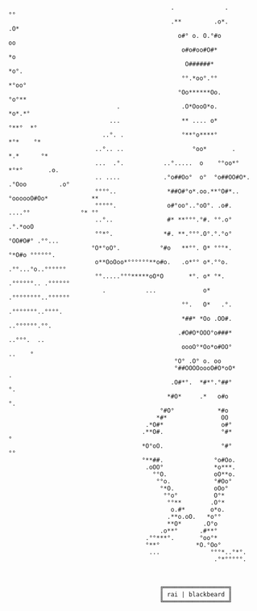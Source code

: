 





                                                 .              .           °°                                            
                                                 .**         .o*.           .O*                                           
                                                   o#° o. O.°#o               oo                                          
                                                    o#o#oo#O#*                 *o                                         
                                                     O######*                   *o°.                                      
                                                    °°.*oo°.°°                  *°oo°                                     
                                                   °Oo******Oo.                 °o°**                                     
                                  .                 .O*OooO*o.                  *o*.*°                                    
                                ...                 ** .... o*                 °**°  *°                                   
                              ..°. .                °**°o****°                 *°*    °*                                  
                            ..°.. ..                   °oo*       .           *.*      °*                                 
                            ...  .°.           ..°.....  o    °°oo*°         *°*°       .o.                               
                            .. ....            .°o##Oo°  o°  °o##OO#O*.    .°Ooo         .o°                              
                            °°°°..              *##O#°o*.oo.**°O#*..°oooooO#Oo*            **                             
                            °°°°°.              o#°oo°..°oO°. .o#.      ....°°              °* °°                         
                            ..°..               #* **°°°.°#. °°.o°                        .°.*ooO                         
                            °°*°.              *#. **.°°°.O°.°.°o°                         °OO#O#° .°°...                 
                           °O*°oO°.           °#o   **°°. O* °°°*.                           °*O#o °°°°°°.                
                            o**OoOoo*°°°°°°**o#o.   .o*°° o*.°°o.                         .°°...°o..°°°°°°                
                            °°.....°°°*****oO*O       *°. o* °*.                         .°°°°°°.. .°°°°°°                
                              .           ...             o*                             .°°°°°°°°..°°°°°°                
                                                    °°.   O*   .°.                        .°°°°°°°..°°°°.                 
                                                    *##* *Oo .OO#.                          ..°°°°°°.°°.                  
                                                   .#O#O*OOO°o###*                               ..°°°.  ..               
                                                    oooO°*Oo*o#OO°                                  ..    °               
                                                  °O° .O° o. oo                                                           
                                                  °##OOOOoooO#O*oO*                              .                        
                                                 .O#*°.  *#*°.°##°                               °.                       
                                                *#O*     .*   o#o                                °.                       
                                              °#O°            *#o                                                         
                                             *#*               OO                                                         
                                          .*O#*                o#°                                                        
                                         .**O#.                °#*                                     °                  
                                         *O°oO.                °#°                                     °°                 
                                         °**##.              °o#Oo.                                                       
                                          .oOO°              *o***.                                                       
                                            °°O.             oO**o.                                                       
                                             °°o.            °#Oo°                                                        
                                              °*O.           oOo°                                                         
                                               °°o°          O°*                                                          
                                                °°**        .O°*                                                          
                                                 o.#*       o*o.                                                          
                                                .**o.oO.   *o°°                                                           
                                                **O*      .O°o                                                            
                                              .o**°      .#**°                                                            
                                          .°°***°.       °oo°*                                                            
                                          °**°          *O.°Oo°                                                           
                                           ...              °°°*..°*°.                                                    
                                                             .°*°°°°°.      
                                                        
                                                        
                                                        
                                              ╔══════════════════╗
                                              ║ rai | blackbeard ║
                                              ╚══════════════════╝
                      
                        
                        
                                                
                                                    


